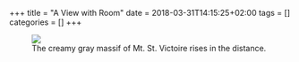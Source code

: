 +++
title = "A View with Room"
date = 2018-03-31T14:15:25+02:00
tags = []
categories = []
+++

<figure>
  <img src="/images/mt-st-victoire-from-bibemus-2018-03-29.jpg" />
  <figcaption>The creamy gray massif of Mt. St. Victoire rises in the distance.</figcaption>
</figure>
